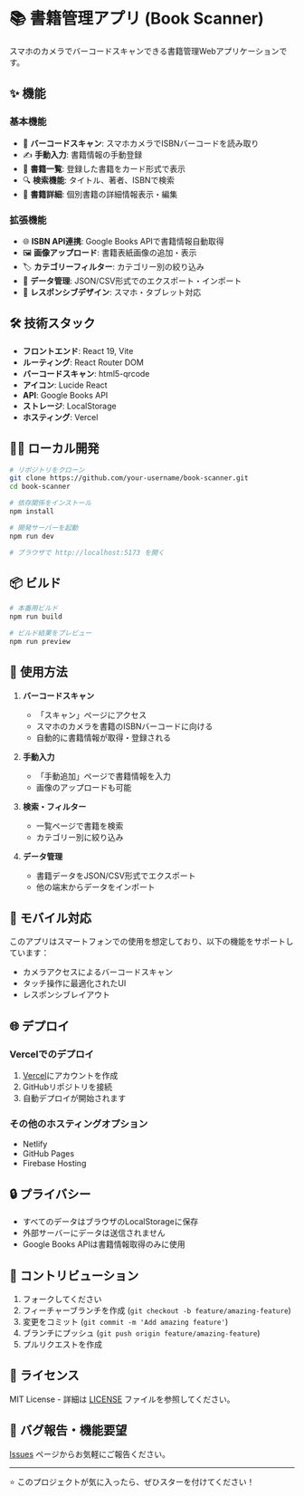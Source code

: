 # 📚 書籍管理アプリ (Book Scanner)

スマホのカメラでバーコードスキャンできる書籍管理Webアプリケーションです。

## ✨ 機能

### 基本機能
- 📱 **バーコードスキャン**: スマホカメラでISBNバーコードを読み取り
- ✍️ **手動入力**: 書籍情報の手動登録
- 📖 **書籍一覧**: 登録した書籍をカード形式で表示
- 🔍 **検索機能**: タイトル、著者、ISBNで検索
- 📝 **書籍詳細**: 個別書籍の詳細情報表示・編集

### 拡張機能
- 🌐 **ISBN API連携**: Google Books APIで書籍情報自動取得
- 🖼️ **画像アップロード**: 書籍表紙画像の追加・表示
- 🏷️ **カテゴリーフィルター**: カテゴリー別の絞り込み
- 💾 **データ管理**: JSON/CSV形式でのエクスポート・インポート
- 📱 **レスポンシブデザイン**: スマホ・タブレット対応

## 🛠️ 技術スタック

- **フロントエンド**: React 19, Vite
- **ルーティング**: React Router DOM
- **バーコードスキャン**: html5-qrcode
- **アイコン**: Lucide React
- **API**: Google Books API
- **ストレージ**: LocalStorage
- **ホスティング**: Vercel

## 🏃‍♂️ ローカル開発

```bash
# リポジトリをクローン
git clone https://github.com/your-username/book-scanner.git
cd book-scanner

# 依存関係をインストール
npm install

# 開発サーバーを起動
npm run dev

# ブラウザで http://localhost:5173 を開く
```

## 📦 ビルド

```bash
# 本番用ビルド
npm run build

# ビルド結果をプレビュー
npm run preview
```

## 🔧 使用方法

1. **バーコードスキャン**
   - 「スキャン」ページにアクセス
   - スマホのカメラを書籍のISBNバーコードに向ける
   - 自動的に書籍情報が取得・登録される

2. **手動入力**
   - 「手動追加」ページで書籍情報を入力
   - 画像のアップロードも可能

3. **検索・フィルター**
   - 一覧ページで書籍を検索
   - カテゴリー別に絞り込み

4. **データ管理**
   - 書籍データをJSON/CSV形式でエクスポート
   - 他の端末からデータをインポート

## 📱 モバイル対応

このアプリはスマートフォンでの使用を想定しており、以下の機能をサポートしています：

- カメラアクセスによるバーコードスキャン
- タッチ操作に最適化されたUI
- レスポンシブレイアウト

## 🌐 デプロイ

### Vercelでのデプロイ

1. [Vercel](https://vercel.com)にアカウントを作成
2. GitHubリポジトリを接続
3. 自動デプロイが開始されます

### その他のホスティングオプション

- Netlify
- GitHub Pages
- Firebase Hosting

## 🔒 プライバシー

- すべてのデータはブラウザのLocalStorageに保存
- 外部サーバーにデータは送信されません
- Google Books APIは書籍情報取得のみに使用

## 🤝 コントリビューション

1. フォークしてください
2. フィーチャーブランチを作成 (`git checkout -b feature/amazing-feature`)
3. 変更をコミット (`git commit -m 'Add amazing feature'`)
4. ブランチにプッシュ (`git push origin feature/amazing-feature`)
5. プルリクエストを作成

## 📄 ライセンス

MIT License - 詳細は [LICENSE](LICENSE) ファイルを参照してください。

## 🐛 バグ報告・機能要望

[Issues](https://github.com/your-username/book-scanner/issues) ページからお気軽にご報告ください。

---

⭐ このプロジェクトが気に入ったら、ぜひスターを付けてください！
